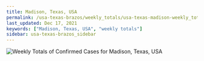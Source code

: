 ```yaml
---
title: Madison, Texas, USA
permalink: /usa-texas-brazos/weekly_totals/usa-texas-madison-weekly_totals.html
last_updated: Dec 17, 2021
keywords: ["Madison, Texas, USA", "weekly totals"]
sidebar: usa-texas-brazos_sidebar
---
```


![Weekly Totals of Confirmed Cases for Madison, Texas, USA](/covid_tracker/images/graphs/usa-texas-madison-weekly_totals_graph.png)
